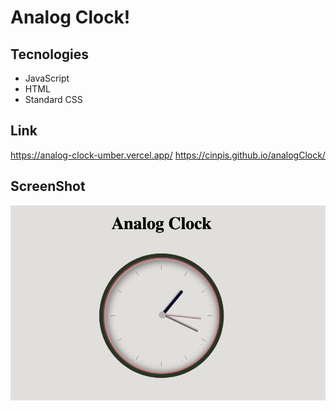 # Analog Clock!

## Tecnologies

- JavaScript
- HTML
- Standard CSS

## Link

https://analog-clock-umber.vercel.app/
https://cinpis.github.io/analogClock/

## ScreenShot

![Image](https://github.com/CINPIS/analogClock/blob/gh-pages/clock.png?raw=true "Analog Clock")
